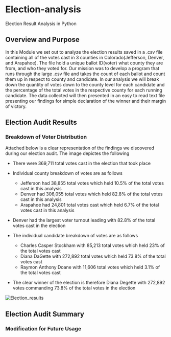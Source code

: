 # Election-analysis
Election Result Analysis in Python

## Overview and Purpose
In this Module we set out to analyze the election results saved in a .csv file containing all of the votes cast in 3 counties in Colorado(Jefferson, Denver, and Arapahoe). The file hold a unique ballot ID(voter) what county they are from, and who they voted for. Our mission was to develop a program that runs through the large .csv file and takes the count of each ballot and count them up in respect to county and candidate. In our analysis we will break down the quantity of votes down to the county level for each candidate and the percentage of the total votes in the respective county for each running candidate. The data collected will then presented in an easy to read text file presenting our findings for simple declaration of the winner and their margin of victory. 
## Election Audit Results
### Breakdown of Voter Distribution

Attached below is a clear representation of the findings we discovered during our election audit. The image depictes the following

- There were 369,711 total votes cast in the election that took place

- Individual county breakdown of votes are as follows
  - Jefferson had 38,855 total votes which held 10.5% of the total votes cast in this analysis
  - Denver had 306,055 total votes which held 82.8% of the total votes cast in this analysis
  - Arapahoe had 24,801 total votes cast which held 6.7% of the total votes cast in this analysis

- Denver had the largest voter turnout leading with 82.8% of the total votes cast in the election

- The individual candidate breakdown of votes are as follows
  - Charles Casper Stockham with 85,213 total votes which held 23% of the total votes cast
  - Diana DaGette with 272,892 total votes which held 73.8% of the total votes cast
  - Raymon Anthony Doane with 11,606 total votes which held 3.1% of the total votes cast

- The clear winner of the election is therefore Diana Degette with 272,892 votes commanding 73.8% of the total votes in the election

![Election_results](/images/Election_results.png)

## Election Audit Summary

### Modification for Future Usage
